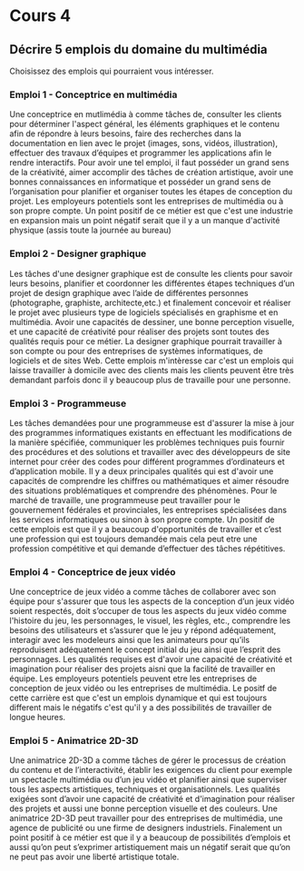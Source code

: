 # Cours 4
## Décrire 5 emplois du domaine du multimédia
Choisissez des emplois qui pourraient vous intéresser. 

### Emploi 1 - Conceptrice en multimédia
Une conceptrice en mutlimédia à comme tâches de, consulter les clients pour déterminer l'aspect général, les éléments graphiques et le contenu afin de répondre à leurs besoins, faire des recherches dans la documentation en lien avec le projet (images, sons, vidéos, illustration), effectuer des travaux d’équipes et programmer les applications afin le rendre interactifs. Pour avoir une tel emploi, il faut posséder un grand sens de la créativité, aimer accomplir des tâches de création artistique, avoir une bonnes connaissances en informatique et posséder un grand sens de l’organisation pour planifier et organiser toutes les étapes de conception du projet. Les employeurs potentiels sont les entreprises de multimédia ou à son propre compte. Un point positif de ce métier est que c'est une industrie en expansion mais un point négatif serait que il y a un manque d'activité physique (assis toute la journée au bureau)


### Emploi 2 - Designer graphique 
Les tâches d'une designer graphique est de consulte les clients pour savoir leurs besoins, planifier et coordonner les différentes étapes techniques d’un projet de design graphique avec l’aide de différentes personnes (photographe, graphiste, architecte,etc.) et finalement concevoir et réaliser le projet avec plusieurs type de logiciels spécialisés en graphisme et en multimédia. Avoir une capacités de dessiner,
une bonne perception visuelle, et une capacité de créativité pour réaliser des projets sont toutes des qualités requis pour ce métier. 
La designer graphique pourrait travailler à son compte ou pour des entreprises de systèmes informatiques, de logiciels et de sites Web. Cette emplois m'intèresse car c'est un emplois qui laisse travailler à domicile avec des clients mais les clients peuvent être très demandant parfois donc il y beaucoup plus de travaille pour une personne. 
 
 
### Emploi 3 - Programmeuse 
Les tâches demandées pour une programmeuse est d'assurer la mise à jour des programmes informatiques existants en effectuant les modifications de la manière spécifiée, communiquer les problèmes techniques puis fournir des procédures et des solutions et travailler avec des développeurs de site internet pour créer des codes pour différent programmes d’ordinateurs et d’application mobile. Il y a deux principales qualités qui est d'avoir une capacités de comprendre les chiffres ou mathématiques et aimer résoudre des situations problématiques et comprendre des phénomènes. Pour le marché de travaille, une programmeuse peut travailler pour le gouvernement fédérales et provinciales, les entreprises spécialisées dans les services informatiques ou sinon à son propre compte. Un positif de cette emplois est que il y a beaucoup d'opportunités de travailler et c’est une profession qui est toujours demandée mais cela peut etre une profession compétitive et qui demande d’effectuer des tâches répétitives. 


### Emploi 4 - Conceptrice de jeux vidéo
Une conceptrice de jeux vidéo a comme tâches de collaborer avec son équipe pour s'assurer que tous les aspects de la conception d’un jeux vidéo soient respectés, doit s’occuper de tous les aspects du jeux vidéo comme l'histoire du jeu, les personnages, le visuel, les règles, etc., comprendre les besoins des utilisateurs et s’assurer que le jeu y répond adéquatement, interagir avec les modeleurs ainsi que les animateurs pour qu’ils reproduisent adéquatement le concept initial du jeu ainsi que l’esprit des personnages. Les qualités requises est d'avoir une capacité de créativité et imagination pour réaliser des projets aisni que la facilité de travailler en équipe. Les employeurs potentiels peuvent etre les entreprises de conception de jeux vidéo ou les entreprises de multimédia. Le positf de cette carrière est que c'est un emplois dynamique et qui est toujours different mais le négatifs c'est qu'il y a des possibilités de travailler de longue heures. 


### Emploi 5 - Animatrice 2D-3D
Une animatrice 2D-3D a comme tâches de gérer le processus de création du contenu et de l’interactivité, établir les exigences du client pour exemple un spectacle multimédia ou d’un jeu vidéo et planifier ainsi que superviser tous les aspects artistiques, techniques et organisationnels. Les qualités exigées sont d’avoir une capacité de créativité et d'imagination pour réaliser des projets et aussi une bonne perception visuelle et des couleurs. Une animatrice 2D-3D peut travailler pour des entreprises de multimédia, une agence de publicité ou une firme de designers industriels. Finalement un point positif à ce métier est que il y a beaucoup de possibilités d’emplois et aussi qu’on peut s’exprimer artistiquement mais un négatif serait que qu’on ne peut pas avoir une liberté artistique totale.

